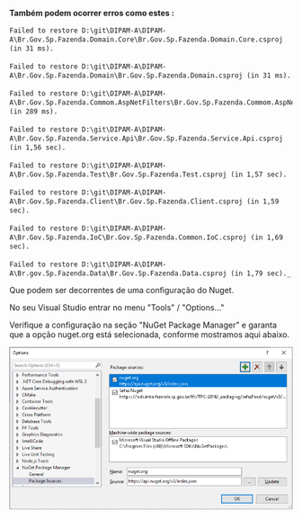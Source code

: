 **Também podem ocorrer erros como estes :**

    Failed to restore D:\git\DIPAM-A\DIPAM-A\Br.Gov.Sp.Fazenda.Domain.Core\Br.Gov.Sp.Fazenda.Domain.Core.csproj (in 31 ms).

    Failed to restore D:\git\DIPAM-A\DIPAM-A\Br.Gov.Sp.Fazenda.Domain\Br.Gov.Sp.Fazenda.Domain.csproj (in 31 ms).

    Failed to restore D:\git\DIPAM-A\DIPAM-A\Br.Gov.Sp.Fazenda.Commom.AspNetFilters\Br.Gov.Sp.Fazenda.Commom.AspNetFilters.csproj (in 289 ms).

    Failed to restore D:\git\DIPAM-A\DIPAM-A\Br.Gov.Sp.Fazenda.Service.Api\Br.Gov.Sp.Fazenda.Service.Api.csproj (in 1,56 sec).

    Failed to restore D:\git\DIPAM-A\DIPAM-A\Br.Gov.Sp.Fazenda.Test\Br.Gov.Sp.Fazenda.Test.csproj (in 1,57 sec).

    Failed to restore D:\git\DIPAM-A\DIPAM-A\Br.Gov.Sp.Fazenda.Client\Br.Gov.Sp.Fazenda.Client.csproj (in 1,59 sec).

    Failed to restore D:\git\DIPAM-A\DIPAM-A\Br.Gov.Sp.Fazenda.IoC\Br.Gov.Sp.Fazenda.Common.IoC.csproj (in 1,69 sec).

    Failed to restore D:\git\DIPAM-A\DIPAM-A\Br.gov.Sp.Fazenda.Data\Br.Gov.Sp.Fazenda.Data.csproj (in 1,79 sec)._

   Que podem ser decorrentes de uma configuração do Nuget.

No seu Visual Studio entrar no menu "Tools" / "Options..."

Verifique a configuração na seção "NuGet Package Manager" e garanta que a opção nuget.org está selecionada, conforme mostramos aqui abaixo.

![Imagem_36.png](/.attachments/Imagem_36-777ee6f8-e25c-49de-8b41-b11959d3ca60.png)